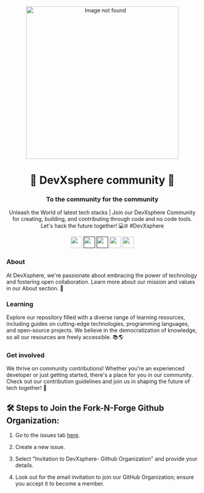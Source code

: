 <div align="center">
  <img src="https://github.com/DevXsphere/.github/assets/118432516/62e35219-a144-40e3-a5fa-486010fdec50" width="400px" alt="Image not found"/>
</div>
<p align="center">
   <h1 align="center"> 🚀 DevXsphere community 🚀</h1>
    <h3 align="center">To the community for the community</h3>
</p>
<p align="center">Unleash the World of latest tech stacks | Join our DevXsphere Community for creating, building, and contributing through code and no code tools. Let's hack the future together! 💻🌐 #DevXsphere</p>
<p align="center">
  <a href="mailto:devxspherecommunity@gmail.com" style="text-decoration:none">
    <img height="30" src="https://img.shields.io/badge/📧 Email-c14438?&style=for-the-badge&logo=gmail&logoColor=white">
  </a>
  <a href="" style="text-decoration:none">
    <img height="30" src="https://img.shields.io/badge/💬 Discord-darkblue.svg?&style=for-the-badge&logo=discord&logoColor=white" />
  </a>
  <a href="" style="text-decoration:none">
    <img height="30" src="https://img.shields.io/badge/🌐 Website-c14438?&style=for-the-badge&logo=internet&logoColor=white">
  </a>
  <a href="https://www.linkedin.com/company/DevXsphere" style="text-decoration:none">
    <img height="30" src="https://img.shields.io/badge/🔗 LinkedIn-blue.svg?&style=for-the-badge&logo=linkedin&logoColor=white" />
  </a>
  <a href="https://github.com/DevXsphere" style="text-decoration:none">
    <img height="30" src="https://img.shields.io/badge/🌐 Github-grey.svg?&style=for-the-badge&logo=Github&logoColor=white" />
  </a>
  <a href="https://www.instagram.com/DevXsphere/" style="text-decoration:none">
 <h3>About</h3>
At DevXsphere, we're passionate about embracing the power of technology and fostering open collaboration. Learn more about our mission and values in our About section. 🚀

<h3>Learning</h3>
Explore our repository filled with a diverse range of learning resources, including guides on cutting-edge technologies, programming languages, and open-source projects. We believe in the democratization of knowledge, so all our resources are freely accessible. 📚🌎

<h3>Get involved</h3>
We thrive on community contributions! Whether you're an experienced developer or just getting started, there's a place for you in our community. Check out our contribution guidelines and join us in shaping the future of tech together! 🤝

<h2>🛠️ Steps to Join the Fork-N-Forge Github Organization:</h2>

1. Go to the issues tab [here](https://github.com/DevXsphere/support/issues).

2. Create a new issue.

3. Select "Invitation to DevXsphere- Github Organization" and provide your details.

4. Look out for the email invitation to join our GitHub Organization; ensure you accept it to become a member.
